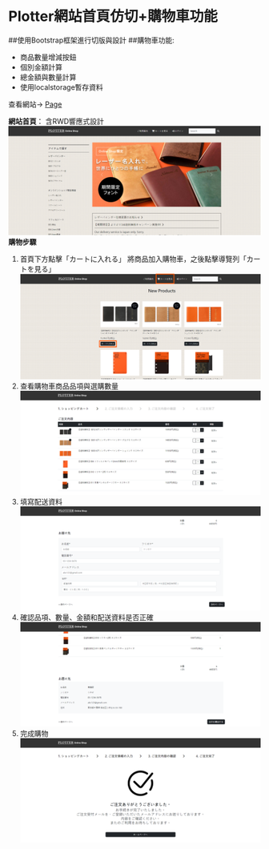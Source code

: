 # Plotter網站首頁仿切+購物車功能

##使用Bootstrap框架進行切版與設計
##購物車功能:
  - 商品數量增減按鈕
  - 個別金額計算
  - 總金額與數量計算
  - 使用localstorage暫存資料

查看網站→ [Page](https://sanaaa1017.github.io/plotter-shopping-cart/)

**網站首頁**：
含RWD響應式設計
 ![首頁](web-images/home.png)
**購物步驟**
1. 首頁下方點擊「カートに入れる」 將商品加入購物車，之後點擊導覽列「カートを見る」
 ![加入購物車](web-images/home-product.png)
2. 查看購物車商品品項與選購數量
![查看購物車](web-images/cart-1.png)
3. 填寫配送資料
![資料填寫](web-images/cart-2.png)
4. 確認品項、數量、金額和配送資料是否正確
![品項確認](web-images/cart-3.png)
5. 完成購物
![完成購物](web-images/cart-4.png)
